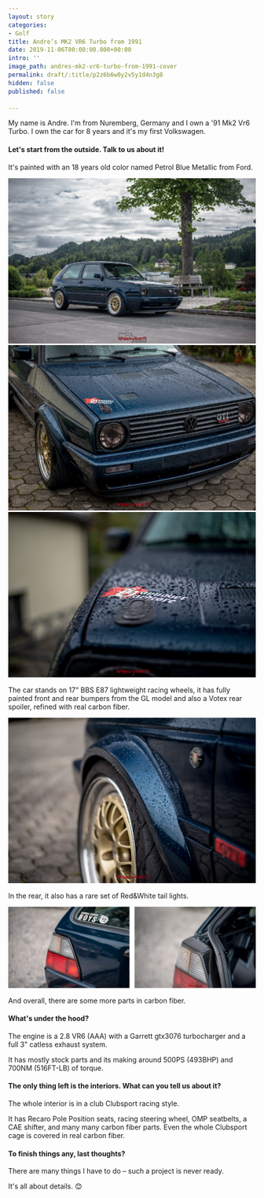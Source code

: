 ```yaml
---
layout: story
categories:
- Golf
title: Andre’s MK2 VR6 Turbo from 1991
date: 2019-11-06T00:00:00.000+00:00
intro: ''
image_path: andres-mk2-vr6-turbo-from-1991-cover
permalink: draft/:title/p2z6b6w0y2v5y1d4n3g8
hidden: false
published: false

---
```

My name is Andre. I'm from Nuremberg, Germany and I own a '91 Mk2 Vr6 Turbo. I own the car for 8 years and it's my first Volkswagen.

#### Let's start from the outside. Talk to us about it!

It's painted with an 18 years old color named Petrol Blue Metallic from Ford.

![](/assets/images/uploads/andres-mk2-vr6-turbo-from-1991-exterior-1.jpg)![](/assets/images/uploads/andres-mk2-vr6-turbo-from-1991-exterior.jpg)![](/assets/images/uploads/andres-mk2-vr6-turbo-from-1991-exterior-detail.jpg)

The car stands on 17" BBS E87 lightweight racing wheels, it has fully painted front and rear bumpers from the GL model and also a Votex rear spoiler, refined with real carbon fiber.

![](/assets/images/uploads/andres-mk2-vr6-turbo-from-1991-wheels.jpg)

In the rear, it also has a rare set of Red&White tail lights.

![](/assets/images/uploads/andres-mk2-vr6-turbo-from-1991-exterior-tails.jpg)

And overall, there are some more parts in carbon fiber.

#### What's under the hood?

The engine is a 2.8 VR6 (AAA) with a Garrett gtx3076 turbocharger and a full 3" catless exhaust system.

It has mostly stock parts and its making around 500PS (493BHP) and 700NM (516FT-LB) of torque.

#### The only thing left is the interiors. What can you tell us about it?

The whole interior is in a club Clubsport racing style.

It has Recaro Pole Position seats, racing steering wheel, OMP seatbelts, a CAE shifter, and many many carbon fiber parts. Even the whole Clubsport cage is covered in real carbon fiber.

#### To finish things any, last thoughts?

There are many things I have to do – such a project is never ready.

It's all about details. 😊
